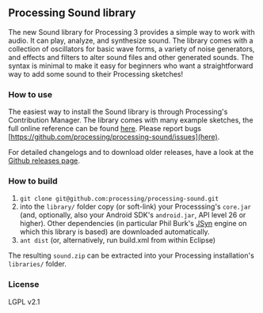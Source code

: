 ## Processing Sound library

The new Sound library for Processing 3 provides a simple way to work with audio. It can play, analyze, and synthesize sound. The library comes with a collection of oscillators for basic wave forms, a variety of noise generators, and effects and filters to alter sound files and other generated sounds. The syntax is minimal to make it easy for beginners who want a straightforward way to add some sound to their Processing sketches!

### How to use

The easiest way to install the Sound library is through Processing's Contribution Manager. The library comes with many example sketches, the full online reference can be found [here](https://www.processing.org/reference/libraries/sound/). Please report bugs [https://github.com/processing/processing-sound/issues](here).

For detailed changelogs and to download older releases, have a look at the [Github releases page](https://github.com/processing/processing-sound/releases).

### How to build

1. `git clone git@github.com:processing/processing-sound.git`
2. into the `library/` folder copy (or soft-link) your Processsing's `core.jar` (and, optionally, also your Android SDK's `android.jar`, API level 26 or higher). Other dependencies (in particular Phil Burk's [JSyn](http://www.softsynth.com/jsyn/) engine on which this library is based) are downloaded automatically.
3. `ant dist` (or, alternatively, run build.xml from within Eclipse)

The resulting `sound.zip` can be extracted into your Processing installation's `libraries/` folder.

### License

LGPL v2.1
